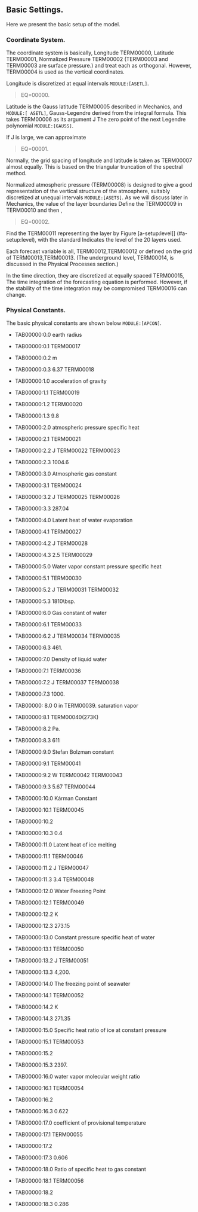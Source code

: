 ## Basic Settings.

Here we present the basic setup of the model.

### Coordinate System.

The coordinate system is basically,
Longitude TERM00000, Latitude TERM00001, Normalized Pressure TERM00002
(TERM00003 and TERM00003 are surface pressure.)
and treat each as orthogonal.
However, TERM00004 is used as the vertical coordinates.

Longitude is discretized at equal intervals `MODULE:[ASETL]`.

> EQ=00000.

Latitude is the Gauss latitude TERM00005 described in Mechanics, and `MODULE:[ ASETL]`,
Gauss-Legendre derived from the integral formula.
This takes TERM00006 as its argument
J The zero point of the next Legendre polynomial `MODULE:[GAUSS]`.

If J is large, we can approximate

> EQ=00001.

Normally, the grid spacing of longitude and latitude is taken as TERM00007 almost equally.
This is based on the triangular truncation of the spectral method.

Normalized atmospheric pressure (TERM00008) is designed to give a good representation of the vertical structure of the atmosphere,
suitably discretized at unequal intervals `MODULE:[ASETS]`.
As we will discuss later in Mechanics, the value of the layer boundaries
Define the TERM00009 in TERM00010 and then ,

> EQ=00002.

Find the TERM00011 representing the layer by
Figure [a-setup:level\]] (#a-setup:level), with the standard Indicates the level of the 20 layers used.

Each forecast variable is all, TERM00012,TERM00012
or defined on the grid of TERM00013,TERM00013.
(The underground level, TERM00014, is discussed in the Physical Processes section.)

In the time direction, they are discretized at equally spaced TERM00015,
The time integration of the forecasting equation is performed.
However, if the stability of the time integration may be compromised
TERM00016 can change.

### Physical Constants.

The basic physical constants are shown below `MODULE:[APCON]`.

 - TAB00000:0.0 
 earth radius

 - TAB00000:0.1 
     TERM00017

 - TAB00000:0.2 
     m

 - TAB00000:0.3 
     6.37 TERM00018

 - TAB00000:1.0 
 acceleration of gravity

 - TAB00000:1.1 
     TERM00019

 - TAB00000:1.2 
     TERM00020

 - TAB00000:1.3 
     9.8

 - TAB00000:2.0 
 atmospheric pressure specific heat

 - TAB00000:2.1 
     TERM00021

 - TAB00000:2.2 
     J TERM00022 TERM00023

 - TAB00000:2.3 
     1004.6

 - TAB00000:3.0 
 Atmospheric gas constant

 - TAB00000:3.1 
     TERM00024

 - TAB00000:3.2 
     J TERM00025 TERM00026

 - TAB00000:3.3 
     287.04

 - TAB00000:4.0 
 Latent heat of water evaporation

 - TAB00000:4.1 
     TERM00027

 - TAB00000:4.2 
     J TERM00028

 - TAB00000:4.3 
     2.5 TERM00029

 - TAB00000:5.0 
 Water vapor constant pressure specific heat

 - TAB00000:5.1 
     TERM00030

 - TAB00000:5.2 
     J TERM00031 TERM00032

 - TAB00000:5.3 
     1810\bsp.

 - TAB00000:6.0 
 Gas constant of water

 - TAB00000:6.1 
     TERM00033

 - TAB00000:6.2 
     J TERM00034 TERM00035

 - TAB00000:6.3 
     461\.

 - TAB00000:7.0 
 Density of liquid water

 - TAB00000:7.1 
     TERM00036

 - TAB00000:7.2 
     J TERM00037 TERM00038

 - TAB00000:7.3 
     1000.

 - TAB00000: 8.0 
     0 in TERM00039.
 saturation vapor

 - TAB00000:8.1 
     TERM00040(273K)

 - TAB00000:8.2 
     Pa.

 - TAB00000:8.3 
     611

 - TAB00000:9.0 
     Stefan Bolzman
 constant

 - TAB00000:9.1 
     TERM00041

 - TAB00000:9.2 
     W TERM00042 TERM00043

 - TAB00000:9.3 
     5.67
     TERM00044

 - TAB00000:10.0 
     Kárman Constant

 - TAB00000:10.1 
     TERM00045

 - TAB00000:10.2

 - TAB00000:10.3 
     0.4

 - TAB00000:11.0 
 Latent heat of ice melting

 - TAB00000:11.1 
     TERM00046

 - TAB00000:11.2 
     J TERM00047

 - TAB00000:11.3 
     3.4 TERM00048

 - TAB00000:12.0 
 Water Freezing Point

 - TAB00000:12.1 
     TERM00049

 - TAB00000:12.2 
     K

 - TAB00000:12.3 
     273.15

 - TAB00000:13.0 
 Constant pressure specific heat of water

 - TAB00000:13.1 
     TERM00050

 - TAB00000:13.2 
     J TERM00051

 - TAB00000:13.3 
     4,200\.

 - TAB00000:14.0 
 The freezing point of seawater

 - TAB00000:14.1 
     TERM00052

 - TAB00000:14.2 
     K

 - TAB00000:14.3 
     271.35

 - TAB00000:15.0 
 Specific heat ratio of ice at constant pressure

 - TAB00000:15.1 
     TERM00053

 - TAB00000:15.2

 - TAB00000:15.3 
     2397\.

 - TAB00000:16.0 
 water vapor molecular weight ratio

 - TAB00000:16.1 
     TERM00054

 - TAB00000:16.2

 - TAB00000:16.3 
     0.622

 - TAB00000:17.0 
 coefficient of provisional temperature

 - TAB00000:17.1 
     TERM00055

 - TAB00000:17.2

 - TAB00000:17.3 
     0.606

 - TAB00000:18.0 
 Ratio of specific heat to gas constant

 - TAB00000:18.1 
     TERM00056

 - TAB00000:18.2

 - TAB00000:18.3 
     0.286

